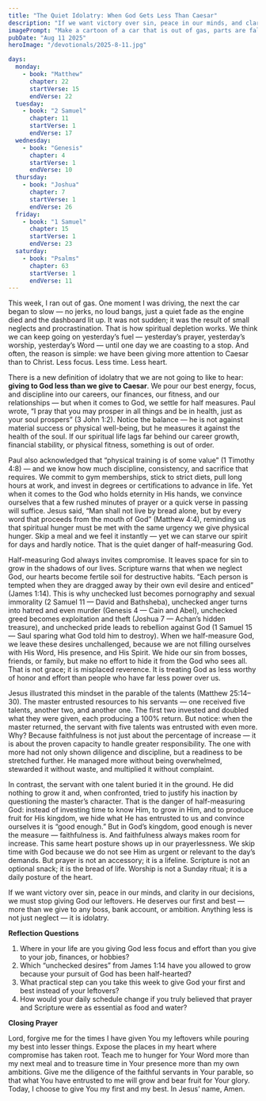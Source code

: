 ```yaml
---
title: "The Quiet Idolatry: When God Gets Less Than Caesar"
description: "If we want victory over sin, peace in our minds, and clarity in our decisions, we must stop giving God our leftovers. He deserves our first and best — more than we give to any boss, bank account, or ambition. Anything less is not just neglect — it is idolatry."
imagePrompt: "Make a cartoon of a car that is out of gas, parts are falling off of it, smoke coming from the radiator, and all around breaking down."
pubDate: "Aug 11 2025"
heroImage: "/devotionals/2025-8-11.jpg"

days:
  monday:
    - book: "Matthew"
      chapter: 22
      startVerse: 15
      endVerse: 22
  tuesday:
    - book: "2 Samuel"
      chapter: 11
      startVerse: 1
      endVerse: 17
  wednesday:
    - book: "Genesis"
      chapter: 4
      startVerse: 1
      endVerse: 10
  thursday:
    - book: "Joshua"
      chapter: 7
      startVerse: 1
      endVerse: 26
  friday:
    - book: "1 Samuel"
      chapter: 15
      startVerse: 1
      endVerse: 23
  saturday:
    - book: "Psalms"
      chapter: 63
      startVerse: 1
      endVerse: 11
---
```

This week, I ran out of gas. One moment I was driving, the next the car began to slow — no jerks, no loud bangs, just a quiet fade as the engine died and the dashboard lit up. It was not sudden; it was the result of small neglects and procrastination. That is how spiritual depletion works. We think we can keep going on yesterday’s fuel — yesterday’s prayer, yesterday’s worship, yesterday’s Word — until one day we are coasting to a stop. And often, the reason is simple: we have been giving more attention to Caesar than to Christ. Less focus. Less time. Less heart.

There is a new definition of idolatry that we are not going to like to hear: **giving to God less than we give to Caesar**. We pour our best energy, focus, and discipline into our careers, our finances, our fitness, and our relationships — but when it comes to God, we settle for half measures. Paul wrote, “I pray that you may prosper in all things and be in health, just as your soul prospers” (3 John 1:2). Notice the balance — he is not against material success or physical well-being, but he measures it against the health of the soul. If our spiritual life lags far behind our career growth, financial stability, or physical fitness, something is out of order.

Paul also acknowledged that “physical training is of some value” (1 Timothy 4:8) — and we know how much discipline, consistency, and sacrifice that requires. We commit to gym memberships, stick to strict diets, pull long hours at work, and invest in degrees or certifications to advance in life. Yet when it comes to the God who holds eternity in His hands, we convince ourselves that a few rushed minutes of prayer or a quick verse in passing will suffice. Jesus said, “Man shall not live by bread alone, but by every word that proceeds from the mouth of God” (Matthew 4:4), reminding us that spiritual hunger must be met with the same urgency we give physical hunger. Skip a meal and we feel it instantly — yet we can starve our spirit for days and hardly notice. That is the quiet danger of half-measuring God.

Half-measuring God always invites compromise. It leaves space for sin to grow in the shadows of our lives. Scripture warns that when we neglect God, our hearts become fertile soil for destructive habits. “Each person is tempted when they are dragged away by their own evil desire and enticed” (James 1:14). This is why unchecked lust becomes pornography and sexual immorality (2 Samuel 11 — David and Bathsheba), unchecked anger turns into hatred and even murder (Genesis 4 — Cain and Abel), unchecked greed becomes exploitation and theft (Joshua 7 — Achan’s hidden treasure), and unchecked pride leads to rebellion against God (1 Samuel 15 — Saul sparing what God told him to destroy). When we half-measure God, we leave these desires unchallenged, because we are not filling ourselves with His Word, His presence, and His Spirit. We hide our sin from bosses, friends, or family, but make no effort to hide it from the God who sees all. That is not grace; it is misplaced reverence. It is treating God as less worthy of honor and effort than people who have far less power over us.

Jesus illustrated this mindset in the parable of the talents (Matthew 25:14–30). The master entrusted resources to his servants — one received five talents, another two, and another one. The first two invested and doubled what they were given, each producing a 100% return. But notice: when the master returned, the servant with five talents was entrusted with even more. Why? Because faithfulness is not just about the percentage of increase — it is about the proven capacity to handle greater responsibility. The one with more had not only shown diligence and discipline, but a readiness to be stretched further. He managed more without being overwhelmed, stewarded it without waste, and multiplied it without complaint.

In contrast, the servant with one talent buried it in the ground. He did nothing to grow it and, when confronted, tried to justify his inaction by questioning the master’s character. That is the danger of half-measuring God: instead of investing time to know Him, to grow in Him, and to produce fruit for His kingdom, we hide what He has entrusted to us and convince ourselves it is “good enough.” But in God’s kingdom, good enough is never the measure — faithfulness is. And faithfulness always makes room for increase. This same heart posture shows up in our prayerlessness. We skip time with God because we do not see Him as urgent or relevant to the day’s demands. But prayer is not an accessory; it is a lifeline. Scripture is not an optional snack; it is the bread of life. Worship is not a Sunday ritual; it is a daily posture of the heart.

If we want victory over sin, peace in our minds, and clarity in our decisions, we must stop giving God our leftovers. He deserves our first and best — more than we give to any boss, bank account, or ambition. Anything less is not just neglect — it is idolatry.

**Reflection Questions**
  1. Where in your life are you giving God less focus and effort than you give to your job, finances, or hobbies?
  2. Which “unchecked desires” from James 1:14 have you allowed to grow because your pursuit of God has been half-hearted?
  3. What practical step can you take this week to give God your first and best instead of your leftovers?
  4. How would your daily schedule change if you truly believed that prayer and Scripture were as essential as food and water?

**Closing Prayer**

Lord, forgive me for the times I have given You my leftovers while pouring my best into lesser things. Expose the places in my heart where compromise has taken root. Teach me to hunger for Your Word more than my next meal and to treasure time in Your presence more than my own ambitions. Give me the diligence of the faithful servants in Your parable, so that what You have entrusted to me will grow and bear fruit for Your glory. Today, I choose to give You my first and my best. In Jesus’ name, Amen.

